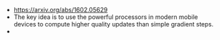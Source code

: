 - https://arxiv.org/abs/1602.05629
- The key idea is to use the powerful processors in modern mobile devices  to compute higher quality updates than simple gradient steps.
-